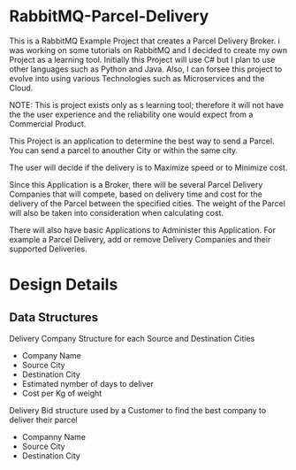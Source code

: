 # RabbitMQ-Parcel-Delivery

This is a  RabbitMQ Example Project that creates a Parcel Delivery Broker.
i was working on some tutorials on RabbitMQ and I decided to create my own Project as a learning tool. Initially this Project will use C# but I plan to use other languages such as Python and Java. Also, I can forsee this project to evolve into using various Technologies such as Microservices and the Cloud.

NOTE: This is project exists only as s learning tool; therefore it will not have the the user experience and the reliability one would expect from a Commercial Product.


This Project is an application to determine the best way to send a Parcel. You can send a parcel to anouther City or within the same city.

The user will decide if the delivery is to Maximize speed or to Minimize cost.

Since this Application is a Broker, there will be several Parcel Delivery Companies that will compete, based on delivery time and cost for the delivery of the Parcel between the specified cities. The weight of the Parcel will also be taken into consideration when calculating cost.

There will also have basic Applications to Administer this Application. For example a Parcel Delivery, add or remove Delivery Companies and their supported Deliveries. 

# Design Details
## Data Structures

 Delivery Company Structure for each Source and Destination Cities
 - Company Name
 - Source City
 - Destination City
 - Estimated nymber of days to deliver
 - Cost per Kg of weight
  
Delivery Bid structure used by a Customer to find the best company to deliver their parcel
- Companny Name
- Source City
- Destination City
